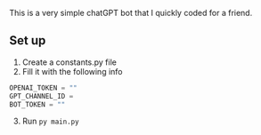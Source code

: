 This is a very simple chatGPT bot that I quickly coded for a friend.

## Set up

1. Create a constants.py file
2. Fill it with the following info
```py
OPENAI_TOKEN = ""
GPT_CHANNEL_ID = 
BOT_TOKEN = ""
```
3. Run ``py main.py``
